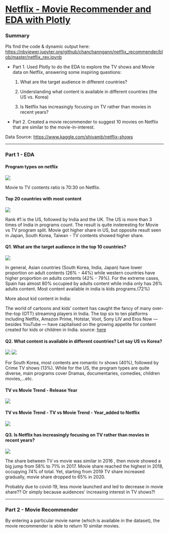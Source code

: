 # [Netflix - Movie Recommender and EDA with Plotly](https://github.com/chanchanngann/netflix_recommender/tree/master)

### Summary

Pls find the code & dynamic output here:
https://nbviewer.jupyter.org/github/chanchanngann/netflix_recommender/blob/master/netflix_rev.ipynb

* Part 1. Used Plotly to do the EDA to explore the TV shows and Movie data on Netflix, answering some inspiring questions:

   1. What are the target audience in different countries?

   2. Understanding what content is available in different countries (the US vs. Korea)

   3. Is Netflix has increasingly focusing on TV rather than movies in recent years?

* Part 2. Created a movie recommender to suggest 10 movies on Netflix that are similar to the movie-in-interest.

Data Source: https://www.kaggle.com/shivamb/netflix-shows

***

### Part 1 - EDA
#### Program types on netflix
![](https://github.com/chanchanngann/netflix_recommender/blob/master/plot_image/1_tv_to_movie.png)

Movie to TV contents ratio is 70:30 on Netflix.

#### Top 20 countries with most content
![](https://github.com/chanchanngann/netflix_recommender/blob/master/plot_image/2_top20_countries.png)

Rank #1 is the US, followed by India and the UK. The US is more than 3 times of India in programs count.
The result is quite insteresting for Movie vs TV program split. Movie got higher share in US, but opposite result seen in Japan, South Korea, Taiwan - TV contents showed higher share.

#### Q1. What are the target audience in the top 10 countries?
![](https://github.com/chanchanngann/netflix_recommender/blob/master/plot_image/3_target_audience_rev.png)

In general, Asian countries (South Korea, India, Japan) have lower proportion on adult contents (26% - 44%) while western countries have higher proportion on adults contents (42% - 79%). For the extreme cases, Spain has almost 80% occupied by adults content while india only has 26% adults content. Most content available in india is kids programs.(72%)

More about kid content in India:

The world of cartoons and kids’ content has caught the fancy of many over-the-top (OTT) streaming players in India. The top six to ten platforms including Netflix, Amazon Prime, Hotstar, Voot, Sony LIV and Eros Now — besides YouTube — have capitalised on the growing appetite for content created for kids or children in India. source: [here](https://inc42.com/features/toons-and-beyond-indias-ott-players-take-baby-steps-into-edutainment-kids-content/)

#### Q2. What content is available in different countries? Let say US vs Korea?
![](https://github.com/chanchanngann/netflix_recommender/blob/master/plot_image/4_genres_korea.png)
![](https://github.com/chanchanngann/netflix_recommender/blob/master/plot_image/5_genres_us.png)

For South Korea, most contents are romantic tv shows (40%), followed by Crime TV shows (13%). While for the US, the program types are quite diverse, main programs cover Dramas, documentaries, comedies, children movies,...etc.

#### TV vs Movie Trend - Release Year
![](https://github.com/chanchanngann/netflix_recommender/blob/master/plot_image/6_released_yr.png)

#### TV vs Movie Trend - TV vs Movie Trend - Year_added to Netflix
![](https://github.com/chanchanngann/netflix_recommender/blob/master/plot_image/7_added_yr.png)

#### Q3. Is Netflix has increasingly focusing on TV rather than movies in recent years?
![](https://github.com/chanchanngann/netflix_recommender/blob/master/plot_image/8_tv_to_movie_by_yr.png)

The share between TV vs movie was similar in 2016 , then movie showed a big jump from 58% to 71% in 2017. Movie share reached the highest in 2018, occupying 74% of total. Yet, starting from 2019 TV share increased gradually, movie share dropped to 65% in 2020.

Probably due to covid-19, less movie launched and led to decrease in movie share?? Or simply because auidences' increasing interest in TV shows?!

___

### Part 2 - Movie Recommender

By entering a particular movie name (which is available in the dataset), the movie recommender is able to return 10 similar movies.

